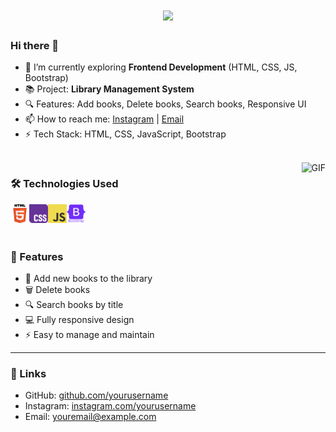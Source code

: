 <h1 align="center">
  <a href="#">
    <img src="https://readme-typing-svg.herokuapp.com/?lines=Welcome+to+Library+Management!;Manage+Books+Easily+with+Frontend+Tech&center=true&size=30">
  </a>
</h1>

### Hi there 👋

- 🌱 I’m currently exploring **Frontend Development** (HTML, CSS, JS, Bootstrap)  
- 📚 Project: **Library Management System**  
- 🔍 Features: Add books, Delete books, Search books, Responsive UI  
- 📫 How to reach me: [Instagram](https://www.instagram.com/yourinstagram) | [Email](mailto:youremail@example.com)  
- ⚡ Tech Stack: HTML, CSS, JavaScript, Bootstrap  

<br/>

<img align="right" alt="GIF" height="170px" src="https://media.giphy.com/media/l0MYt5jPR6QX5pnqM/giphy.gif" />

### 🛠 Technologies Used

<img align="left" alt="HTML5" width="30px" src="https://raw.githubusercontent.com/github/explore/80688e429a7d4ef2fca1e82350fe8e3517d3494d/topics/html/html.png" />
<img align="left" alt="CSS3" width="30px" src="https://raw.githubusercontent.com/github/explore/80688e429a7d4ef2fca1e82350fe8e3517d3494d/topics/css/css.png" />
<img align="left" alt="JavaScript" width="30px" src="https://raw.githubusercontent.com/github/explore/80688e429a7d4ef2fca1e82350fe8e3517d3494d/topics/javascript/javascript.png" />
<img align="left" alt="Bootstrap" width="30px" src="https://raw.githubusercontent.com/devicons/devicon/master/icons/bootstrap/bootstrap-plain-wordmark.svg" />

<br/><br/><br/>

### 🚀 Features

- 📖 Add new books to the library  
- 🗑️ Delete books  
- 🔍 Search books by title  
- 💻 Fully responsive design  
- ⚡ Easy to manage and maintain  

---

### 🔗 Links

- GitHub: [github.com/yourusername](https://github.com/RajWebdeveloper-coder)  
- Instagram: [instagram.com/yourusername](https://instagram.com/_raj__kumar__09)  
- Email: [youremail@example.com](mailto:rajkumar.webdevelop@gmail.com)


